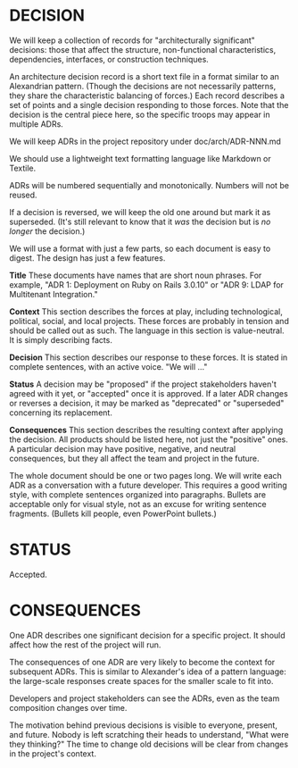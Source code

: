 # DECISION

We will keep a collection of records for "architecturally significant" decisions: those that affect the structure, non-functional characteristics, dependencies, interfaces, or construction techniques.

An architecture decision record is a short text file in a format similar to an Alexandrian pattern. (Though the decisions are not necessarily patterns, they share the characteristic balancing of forces.) Each record describes a set of points and a single decision responding to those forces. Note that the decision is the central piece here, so the specific troops may appear in multiple ADRs.

We will keep ADRs in the project repository under doc/arch/ADR-NNN.md

We should use a lightweight text formatting language like Markdown or Textile.

ADRs will be numbered sequentially and monotonically. Numbers will not be reused.

If a decision is reversed, we will keep the old one around but mark it as superseded. (It's still relevant to know that it *was* the decision but is *no longer* the decision.)

We will use a format with just a few parts, so each document is easy to digest. The design has just a few features.

**Title** These documents have names that are short noun phrases. For example, "ADR 1: Deployment on Ruby on Rails 3.0.10" or "ADR 9: LDAP for Multitenant Integration."

**Context** This section describes the forces at play, including technological, political, social, and local projects. These forces are probably in tension and should be called out as such. The language in this section is value-neutral. It is simply describing facts.

**Decision** This section describes our response to these forces. It is stated in complete sentences, with an active voice. "We will …"

**Status** A decision may be "proposed" if the project stakeholders haven't agreed with it yet, or "accepted" once it is approved. If a later ADR changes or reverses a decision, it may be marked as "deprecated" or "superseded" concerning its replacement.

**Consequences** This section describes the resulting context after applying the decision. All products should be listed here, not just the "positive" ones. A particular decision may have positive, negative, and neutral consequences, but they all affect the team and project in the future.

The whole document should be one or two pages long. We will write each ADR as a conversation with a future developer. This requires a good writing style, with complete sentences organized into paragraphs. Bullets are acceptable only for visual style, not as an excuse for writing sentence fragments. (Bullets kill people, even PowerPoint bullets.)

# STATUS

Accepted.

# CONSEQUENCES

One ADR describes one significant decision for a specific project. It should affect how the rest of the project will run.

The consequences of one ADR are very likely to become the context for subsequent ADRs. This is similar to Alexander's idea of a pattern language: the large-scale responses create spaces for the smaller scale to fit into.

Developers and project stakeholders can see the ADRs, even as the team composition changes over time.

The motivation behind previous decisions is visible to everyone, present, and future. Nobody is left scratching their heads to understand, "What were they thinking?" The time to change old decisions will be clear from changes in the project's context.